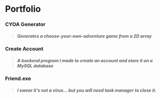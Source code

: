 # Portfolio

### CYOA Generator
> ##### Generates a choose-your-own-adventure game from a 2D array
### Create Account
> ##### A backend program I made to create an account and store it on a MySQL database
### Friend.exe
> ##### I swear it's not a virus... but you will need task manager to close it.
